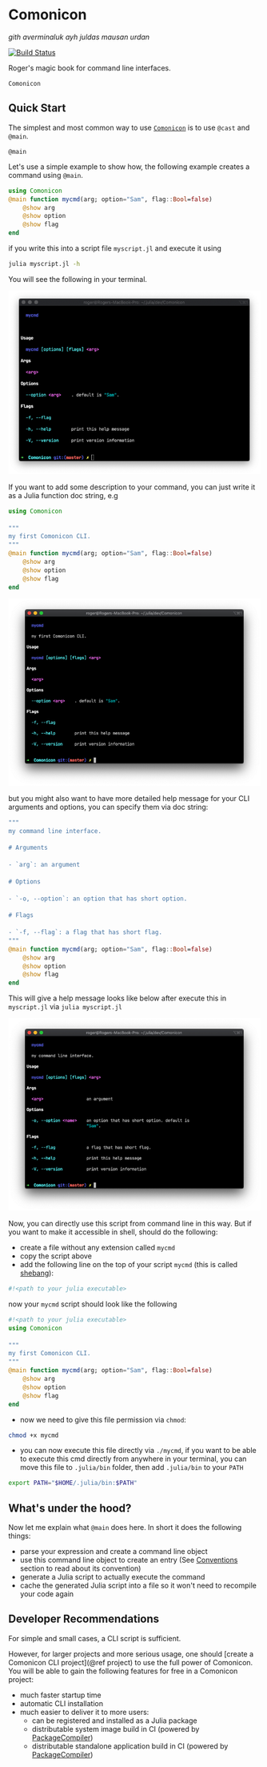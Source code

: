 # Comonicon

*gith averminaluk ayh juldas mausan urdan*

[![Build Status](https://travis-ci.com/Roger-luo/Comonicon.jl.svg?branch=master)](https://travis-ci.com/Roger-luo/Comonicon.jl)

Roger's magic book for command line interfaces.

```@docs
Comonicon
```

## Quick Start

The simplest and most common way to use [`Comonicon`](@ref) is to use `@cast` and `@main`.

```@docs
@main
```

Let's use a simple example to show how, the following example creates a command using `@main`.

```julia
using Comonicon
@main function mycmd(arg; option="Sam", flag::Bool=false)
    @show arg
    @show option
    @show flag
end
```

if you write this into a script file `myscript.jl` and execute it using

```sh
julia myscript.jl -h
```

You will see the following in your terminal.

![myscript-help](assets/images/myscript.png)

If you want to add some description to your command, you can just write it as
a Julia function doc string, e.g

```julia
using Comonicon

"""
my first Comonicon CLI.
"""
@main function mycmd(arg; option="Sam", flag::Bool=false)
    @show arg
    @show option
    @show flag
end
```

![myscript-help-docstring](assets/images/myscript-doc.png)

but you might also want to have more detailed help message for your CLI arguments
and options, you can specify them via doc string:

```julia
"""
my command line interface.

# Arguments

- `arg`: an argument

# Options

- `-o, --option`: an option that has short option.

# Flags

- `-f, --flag`: a flag that has short flag.
"""
@main function mycmd(arg; option="Sam", flag::Bool=false)
    @show arg
    @show option
    @show flag
end
```

This will give a help message looks like below after execute this in `myscript.jl` via `julia myscript.jl`

![mycmd-option-doc](assets/images/mycmd-option-doc.png)

Now, you can directly use this script from command line in this way. But if you want to make it accessible in shell, should do the following:

- create a file without any extension called `mycmd`
- copy the script above
- add the following line on the top of your script `mycmd` (this is called [shebang](https://en.wikipedia.org/wiki/Shebang_(Unix))):

```sh
#!<path to your julia executable>
```

now your `mycmd` script should look like the following

```julia
#!<path to your julia executable>
using Comonicon

"""
my first Comonicon CLI.
"""
@main function mycmd(arg; option="Sam", flag::Bool=false)
    @show arg
    @show option
    @show flag
end
```

- now we need to give this file permission via `chmod`:

```sh
chmod +x mycmd
```

- you can now execute this file directly via `./mycmd`, if you want to be able to execute
   this cmd directly from anywhere in your terminal, you can move this file to `.julia/bin`
   folder, then add `.julia/bin` to your `PATH`

```sh
export PATH="$HOME/.julia/bin:$PATH"
```

## What's under the hood?

Now let me explain what `@main` does here. In short it does the following things:

- parse your expression and create a command line object
- use this command line object to create an entry (See [Conventions](@ref) section to read about its convention)
- generate a Julia script to actually execute the command
- cache the generated Julia script into a file so it won't need to recompile your code again

## Developer Recommendations

For simple and small cases, a CLI script is sufficient.

However, for larger projects and more serious usage, one should [create a Comonicon CLI project](@ref project) to use the full power of Comonicon. You will be able
to gain the following features for free in a Comonicon project:

- much faster startup time
- automatic CLI installation
- much easier to deliver it to more users:
  - can be registered and installed as a Julia package
  - distributable system image build in CI (powered by [PackageCompiler](https://github.com/JuliaLang/PackageCompiler.jl))
  - distributable standalone application build in CI (powered by [PackageCompiler](https://github.com/JuliaLang/PackageCompiler.jl))
